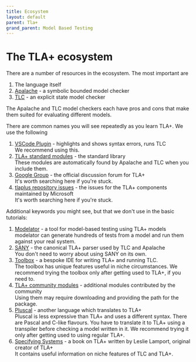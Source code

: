 ```yaml
---
title: Ecosystem
layout: default
parent: Tla+
grand_parent: Model Based Testing
---
```

# The TLA+ ecosystem

There are a number of resources in the ecosystem. The most important are

1. The language itself
2. [Apalache](https://github.com/informalsystems/apalache) - a symbolic bounded model checker
3. [TLC](https://github.com/tlaplus/tlaplus) - an explicit state model checker

The Apalache and TLC model checkers each have pros and cons that make them suited for evaluating different models.

There are common names you will see repeatedly as you learn TLA+. We use the following

1. [VSCode Plugin](https://marketplace.visualstudio.com/items?itemName=alygin.vscode-tlaplus) - highlights and shows syntax errors, runs TLC\
We recommend using this.
2. [TLA+ standard modules](https://github.com/tlaplus/tlaplus/tree/master/tlatools/org.lamport.tlatools/src/tla2sany/StandardModules) - the standard library\
These modules are automatically found by Apalache and TLC when you include them.
3. [Google Group](https://groups.google.com/g/tlaplus) - the official discussion forum for TLA+\
It's worth searching here if you're stuck.
4. [tlaplus repository issues](https://github.com/tlaplus/tlaplus/issues) - the issues for the TLA+ components maintained by Microsoft\
It's worth searching here if you're stuck.

Additional keywords you might see, but that we don't use in the basic tutorials:

1. [Modelator](https://modelator.informal.systems/) - a tool for model-based testing using TLA+ models\
modelator can generate hundreds of tests from a model and run them against your real system.
2. [SANY](https://github.com/tlaplus/tlaplus) - the canonical TLA+ parser used by TLC and Apalache\
You don't need to worry about using SANY on its own.
3. [Toolbox](https://github.com/tlaplus/tlaplus) - a bespoke IDE for writing TLA+ and running TLC.\
The toolbox has unique features useful in niche circumstances. We recommend trying the toolbox only after getting used to TLA+, if you need to.
4. [TLA+ community modules](https://github.com/tlaplus/CommunityModules) - additional modules contributed by the community\
Using them may require downloading and providing the path for the package.
5. [Pluscal](https://learntla.com/pluscal/a-simple-spec/) - another language which translates to TLA+\
Pluscal is less expressive than TLA+ and uses a different syntax. There are Pascal and C-like flavours. You have to translate it to TLA+ using a transpiler before checking a model written in it. We recommend trying it only after getting used to using regular TLA+.
6. [Specifying Systems](https://lamport.azurewebsites.net/tla/book-02-08-08.pdf) - a book on TLA+ written by Leslie Lamport, original creator of TLA+\
It contains useful information on niche features of TLC and TLA+.